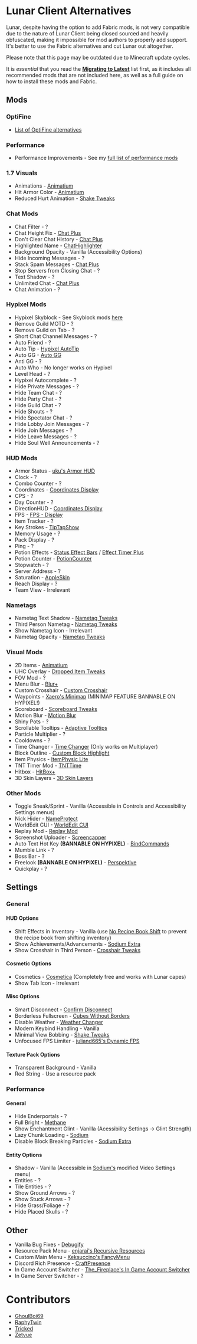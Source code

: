 # Lunar Client Alternatives

Lunar, despite having the option to add Fabric mods, is not very compatible due to the nature of Lunar Client being closed sourced and heavily obfuscated, making it impossible for mod authors to properly add support. It's better to use the Fabric alternatives and cut Lunar out altogether.

Please note that this page may be outdated due to Minecraft update cycles.

It is *essential* that you read the **[Migrating to Latest](https://alternatives.microcontrollers.dev/latest/migrating)** list first, as it includes all recommended mods that are not included here, as well as a full guide on how to install these mods and Fabric.

## Mods

### OptiFine

* [List of OptiFine alternatives](https://alternatives.microcontrollers.dev/latest/migrating/#optifine-replacements)

### Performance

* Performance Improvements - See my [full list of performance mods](https://alternatives.microcontrollers.dev/latest/migrating/#performance)

### 1.7 Visuals

* Animations - [Animatium](https://modrinth.com/mod/animatium)
* Hit Armor Color - [Animatium](https://modrinth.com/mod/animatium)
* Reduced Hurt Animation - [Shake Tweaks](https://modrinth.com/mod/shaketweaks)

### Chat Mods

* Chat Filter - ?
* Chat Height Fix - [Chat Plus](https://modrinth.com/mod/chat-plus)
* Don't Clear Chat History - [Chat Plus](https://modrinth.com/mod/chat-plus)
* Highlighted Name - [ChatHighlighter](https://modrinth.com/mod/chathighlighter)
* Background Opacity - Vanilla (Accessibility Options)
* Hide Incoming Messages - ?
* Stack Spam Messages - [Chat Plus](https://modrinth.com/mod/chat-plus)
* Stop Servers from Closing Chat - ?
* Text Shadow - ?
* Unlimited Chat - [Chat Plus](https://modrinth.com/mod/chat-plus)
* Chat Animation - ?

### Hypixel Mods


* Hypixel Skyblock - See Skyblock mods [here](https://alternatives.microcontrollers.dev/latest/migrating/#skyblock-mods)
* Remove Guild MOTD - ?
* Remove Guild on Tab - ?
* Short Chat Channel Messages - ?
* Auto Friend - ?
* Auto Tip - [Hypixel AutoTip](https://modrinth.com/mod/hypixelautotip)
* Auto GG - [Auto GG](https://modrinth.com/mod/auto-gg)
* Anti GG - ?
* Auto Who - No longer works on Hypixel
* Level Head - ?
* Hypixel Autocomplete - ?
* Hide Private Messages - ?
* Hide Team Chat - ?
* Hide Party Chat - ?
* Hide Guild Chat - ?
* Hide Shouts - ?
* Hide Spectator Chat - ?
* Hide Lobby Join Messages - ?
* Hide Join Messages - ?
* Hide Leave Messages - ?
* Hide Soul Well Announcements - ?

### HUD Mods

* Armor Status - [uku's Armor HUD](https://modrinth.com/mod/ukus-armor-hud)
* Clock - ?
* Combo Counter - ?
* Coordinates - [Coordinates Display](https://modrinth.com/mod/coordinates-display)
* CPS - ?
* Day Counter - ?
* DirectionHUD - [Coordinates Display](https://modrinth.com/mod/coordinates-display)
* FPS - [FPS - Display](https://modrinth.com/mod/fpsdisplay)
* Item Tracker - ?
* Key Strokes - [TipTapShow](https://modrinth.com/mod/tiptapshow)
* Memory Usage - ?
* Pack Display - ?
* Ping - ?
* Potion Effects - [Status Effect Bars](https://modrinth.com/mod/status-effect-bars) / [Effect Timer Plus](https://modrinth.com/mod/effecttimerplus)
* Potion Counter - [PotionCounter](https://modrinth.com/mod/potioncounter)
* Stopwatch - ?
* Server Address -  ?
* Saturation - [AppleSkin](https://modrinth.com/mod/appleskin)
* Reach Display - ?
* Team View - Irrelevant

### Nametags

* Nametag Text Shadow - [Nametag Tweaks](https://modrinth.com/mod/nametagtweaks)
* Third Person Nametag - [Nametag Tweaks](https://modrinth.com/mod/nametagtweaks)
* Show Nametag Icon - Irrelevant
* Nametag Opacity - [Nametag Tweaks](https://modrinth.com/mod/nametagtweaks)

### Visual Mods

* 2D Items - [Animatium](https://modrinth.com/mod/animatium)
* UHC Overlay - [Dropped Item Tweaks](https://modrinth.com/mod/droppeditemtweaks)
* FOV Mod - ?
* Menu Blur - [Blur+](https://modrinth.com/mod/blur-fabric)
* Custom Crosshair - [Custom Crosshair](https://modrinth.com/mod/custom-crosshair-mod)
* Waypoints - [Xaero's Minimap](https://modrinth.com/mod/xaeros-minimap) (MINIMAP FEATURE BANNABLE ON HYPIXEL!)
* Scoreboard - [Scoreboard Tweaks](https://modrinth.com/mod/scoreboardtweaks)
* Motion Blur - [Motion Blur](https://modrinth.com/mod/motionblur)
* Shiny Pots - ?
* Scrollable Tooltips - [Adaptive Tooltips](https://modrinth.com/mod/adaptive-tooltips)
* Particle Multiplier - ?
* Cooldowns - ?
* Time Changer - [Time Changer](https://modrinth.com/mod/time-changer) (Only works on Multiplayer)
* Block Outline - [Custom Block Highlight](https://modrinth.com/mod/custom-block-highlight)
* Item Physics - [ItemPhysic Lite](https://modrinth.com/mod/itemphysic-lite)
* TNT Timer Mod - [TNTTime](https://modrinth.com/mod/tnttime)
* Hitbox - [HitBox+](https://modrinth.com/mod/hitboxplus)
* 3D Skin Layers - [3D Skin Layers](https://modrinth.com/mod/3dskinlayers)

### Other Mods

* Toggle Sneak/Sprint - Vanilla (Accessible in Controls and Accessibility Settings menus)
* Nick Hider - [NameProtect](https://modrinth.com/mod/nameprotect)
* WorldEdit CUI - [WorldEdit CUI](https://curseforge.com/minecraft/mc-mods/worldeditcui-fabric)
* Replay Mod - [Replay Mod](https://modrinth.com/mod/replaymod)
* Screenshot Uploader - [Screencapper](https://modrinth.com/mod/screencapper)
* Auto Text Hot Key **(BANNABLE ON HYPIXEL)** - [BindCommands](https://modrinth.com/mod/bindcommands)
* Mumble Link - ?
* Boss Bar - ?
* Freelook **(BANNABLE ON HYPIXEL)** - [Perspektive](https://modrinth.com/mod/perspektive)
* Quickplay - ?

## Settings

### General

#### HUD Options

* Shift Effects in Inventory - Vanilla (use [No Recipe Book Shift](https://modrinth.com/mod/no-recipe-book-shift) to prevent the recipe book from shifting inventory)
* Show Achievements/Advancements - [Sodium Extra](https://modrinth.com/mod/sodium-extra)
* Show Crosshair in Third Person - [Crosshair Tweaks](https://modrinth.com/mod/crosshairtweaks)

#### Cosmetic Options

* Cosmetics - [Cosmetica](https://modrinth.com/mod/cosmetica) (Completely free and works with Lunar capes)
* Show Tab Icon - Irrelevant

#### Misc Options

* Smart Disconnect - [Confirm Disconnect](https://modrinth.com/mod/confirm-disconnect)
* Borderless Fullscreen - [Cubes Without Borders](https://modrinth.com/mod/cubes-with-borders)
* Disable Weather - [Weather Changer](https://modrinth.com/mod/weather-changer)
* Modern Keybind Handling - Vanilla
* Minimal View Bobbing - [Shake Tweaks](https://modrinth.com/mod/shaketweaks)
* Unfocused FPS Limiter - [juliand665's Dynamic FPS](https://modrinth.com/mod/dynamic-fps)

#### Texture Pack Options

* Transparent Background - Vanilla
* Red String - Use a resource pack

### Performance

#### General

* Hide Enderportals - ?
* Full Bright - [Methane](https://modrinth.com/mod/methane)
* Show Enchantment Glint - Vanilla (Acessibility Settings -> Glint Strength)
* Lazy Chunk Loading - [Sodium](https://modrinth.com/mod/sodium)
* Disable Block Breaking Particles - [Sodium Extra](https://modrinth.com/mod/sodium-extra)

#### Entity Options

* Shadow - Vanilla (Accessible in [Sodium's](https://modrinth.com/mod/sodium) modified Video Settings menu)
* Entities - ?
* Tile Entities - ?
* Show Ground Arrows - ?
* Show Stuck Arrows - ?
* Hide Grass/Foliage - ?
* Hide Placed Skulls - ?

## Other

* Vanilla Bug Fixes - [Debugify](https://modrinth.com/mod/debugify)
* Resource Pack Menu - [enjarai's Recursive Resources](https://modrinth.com/mod/recursiveresources)
* Custom Main Menu - [Keksuccino's FancyMenu](https://modrinth.com/mod/fancymenu)
* Discord Rich Presence - [CraftPresence](https://modrinth.com/mod/craftpresence)
* In Game Account Switcher - [The_Fireplace's In Game Account Switcher](https://modrinth.com/mod/in-game-account-switcher)
* In Game Server Switcher - ?

# Contributors

* [GhoulBoi69](https://github.com/GhoulBoii)
* [RaphyTwin](https://github.com/RaphyTwin)
* [Tricked](https://github.com/Tricked-dev)
* [Zetvue](https://zetvue.github.io)
